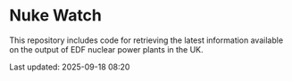 # Nuke Watch

This repository includes code for retrieving the latest information available on the output of EDF nuclear power plants in the UK.

Last updated: 2025-09-18 08:20